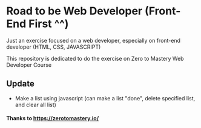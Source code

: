 # Road to be Web Developer (Front-End First ^^)
Just an exercise focused on a web developer, especially on front-end developer (HTML, CSS, JAVASCRIPT)

This repository is dedicated to do the exercise on Zero to Mastery Web Developer Course


## Update 
*  Make a list using javascript (can make a list "done", delete specified list, and clear all list)


#### Thanks to https://zerotomastery.io/
